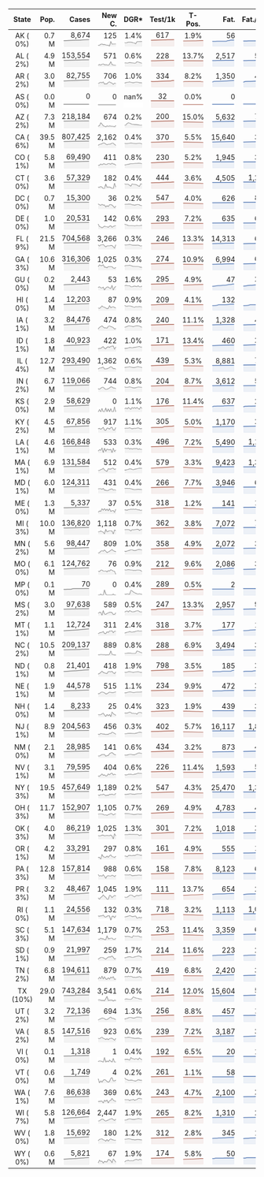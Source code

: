 
<!-- Building Table Time:  2020-09-30T03:05:35.832479 -->


| State | Pop. | Cases | New C. | DGR* | Test/1k | T-Pos. | Fat. | Fat./1M  | CFR* |  GF* | GF-14day | Dbl.Days | CDD |  
| :---: | ---: | ---: | ---: | :---: | :---: | :---: | ---: | ---:  | :---: |  :---: | :---: | :---: | ---: |  
| AK ( 0%)  | 0.7 M  | 8,674 <br><img src="/assets/images/covid/sparklines/AK_img_positive_20200930_1601449535.png"> | 125 <br><img src="/assets/images/covid/sparklines/AK_img_positiveIncrease_20200930_1601449535.png"> | 1.4% <br><img src="/assets/images/covid/sparklines/AK_img_dgr_7_20200930_1601449536.png"> | 617 <br><img src="/assets/images/covid/sparklines/AK_img_total_test_per_1k_20200930_1601449536.png"> | 1.9% <br><img src="/assets/images/covid/sparklines/AK_img_test_positivity_20200930_1601449536.png"> | 56 <br><img src="/assets/images/covid/sparklines/AK_img_death_20200930_1601449536.png"> | 77 <br><img src="/assets/images/covid/sparklines/AK_img_death_20200930_1601449536.png">  | 0.6% <br><img src="/assets/images/covid/sparklines/AK_img_cfr_7_20200930_1601449537.png"> |  0.9 <br><img src="/assets/images/covid/sparklines/AK_img_gfac_7_20200930_1601449536.png"> | 13.2 <br><img src="/assets/images/covid/sparklines/AK_img_gfac_14sum_20200930_1601449536.png"> | 50 <br><img src="/assets/images/covid/sparklines/AK_img_doubling_days_20200930_1601449536.png"> | 0   |  
| AL ( 2%)  | 4.9 M  | 153,554 <br><img src="/assets/images/covid/sparklines/AL_img_positive_20200930_1601449537.png"> | 571 <br><img src="/assets/images/covid/sparklines/AL_img_positiveIncrease_20200930_1601449537.png"> | 0.6% <br><img src="/assets/images/covid/sparklines/AL_img_dgr_7_20200930_1601449537.png"> | 228 <br><img src="/assets/images/covid/sparklines/AL_img_total_test_per_1k_20200930_1601449537.png"> | 13.7% <br><img src="/assets/images/covid/sparklines/AL_img_test_positivity_20200930_1601449537.png"> | 2,517 <br><img src="/assets/images/covid/sparklines/AL_img_death_20200930_1601449537.png"> | 513 <br><img src="/assets/images/covid/sparklines/AL_img_death_20200930_1601449537.png">  | 1.7% <br><img src="/assets/images/covid/sparklines/AL_img_cfr_7_20200930_1601449538.png"> |  1.0 <br><img src="/assets/images/covid/sparklines/AL_img_gfac_7_20200930_1601449538.png"> | 15.3 <br><img src="/assets/images/covid/sparklines/AL_img_gfac_14sum_20200930_1601449538.png"> | 119 <br><img src="/assets/images/covid/sparklines/AL_img_doubling_days_20200930_1601449538.png"> | 4   |  
| AR ( 2%)  | 3.0 M  | 82,755 <br><img src="/assets/images/covid/sparklines/AR_img_positive_20200930_1601449538.png"> | 706 <br><img src="/assets/images/covid/sparklines/AR_img_positiveIncrease_20200930_1601449538.png"> | 1.0% <br><img src="/assets/images/covid/sparklines/AR_img_dgr_7_20200930_1601449538.png"> | 334 <br><img src="/assets/images/covid/sparklines/AR_img_total_test_per_1k_20200930_1601449539.png"> | 8.2% <br><img src="/assets/images/covid/sparklines/AR_img_test_positivity_20200930_1601449539.png"> | 1,350 <br><img src="/assets/images/covid/sparklines/AR_img_death_20200930_1601449539.png"> | 447 <br><img src="/assets/images/covid/sparklines/AR_img_death_20200930_1601449539.png">  | 1.6% <br><img src="/assets/images/covid/sparklines/AR_img_cfr_7_20200930_1601449539.png"> |  1.0 <br><img src="/assets/images/covid/sparklines/AR_img_gfac_7_20200930_1601449539.png"> | 14.9 <br><img src="/assets/images/covid/sparklines/AR_img_gfac_14sum_20200930_1601449539.png"> | 73 <br><img src="/assets/images/covid/sparklines/AR_img_doubling_days_20200930_1601449539.png"> | 1   |  
| AS ( 0%)  | 0.0 M  | 0 <br><img src="/assets/images/covid/sparklines/AS_img_positive_20200930_1601449540.png"> | 0 <br><img src="/assets/images/covid/sparklines/AS_img_positiveIncrease_20200930_1601449540.png"> | nan% <br><img src="/assets/images/covid/sparklines/AS_img_dgr_7_20200930_1601449540.png"> | 32 <br><img src="/assets/images/covid/sparklines/AS_img_total_test_per_1k_20200930_1601449540.png"> | 0.0% <br><img src="/assets/images/covid/sparklines/AS_img_test_positivity_20200930_1601449540.png"> | 0 <br><img src="/assets/images/covid/sparklines/AS_img_death_20200930_1601449540.png"> | 0 <br><img src="/assets/images/covid/sparklines/AS_img_death_20200930_1601449540.png">  | 0.0% <br><img src="/assets/images/covid/sparklines/AS_img_cfr_7_20200930_1601449541.png"> |  nan <br><img src="/assets/images/covid/sparklines/AS_img_gfac_7_20200930_1601449540.png"> | nan <br><img src="/assets/images/covid/sparklines/AS_img_gfac_14sum_20200930_1601449540.png"> | nan <br><img src="/assets/images/covid/sparklines/AS_img_doubling_days_20200930_1601449541.png"> | 183   |  
| AZ ( 2%)  | 7.3 M  | 218,184 <br><img src="/assets/images/covid/sparklines/AZ_img_positive_20200930_1601449541.png"> | 674 <br><img src="/assets/images/covid/sparklines/AZ_img_positiveIncrease_20200930_1601449541.png"> | 0.2% <br><img src="/assets/images/covid/sparklines/AZ_img_dgr_7_20200930_1601449541.png"> | 200 <br><img src="/assets/images/covid/sparklines/AZ_img_total_test_per_1k_20200930_1601449541.png"> | 15.0% <br><img src="/assets/images/covid/sparklines/AZ_img_test_positivity_20200930_1601449541.png"> | 5,632 <br><img src="/assets/images/covid/sparklines/AZ_img_death_20200930_1601449542.png"> | 774 <br><img src="/assets/images/covid/sparklines/AZ_img_death_20200930_1601449542.png">  | 2.6% <br><img src="/assets/images/covid/sparklines/AZ_img_cfr_7_20200930_1601449542.png"> |  1.3 <br><img src="/assets/images/covid/sparklines/AZ_img_gfac_7_20200930_1601449542.png"> | 17.1 <br><img src="/assets/images/covid/sparklines/AZ_img_gfac_14sum_20200930_1601449542.png"> | 298 <br><img src="/assets/images/covid/sparklines/AZ_img_doubling_days_20200930_1601449542.png"> | 0   |  
| CA ( 6%)  | 39.5 M  | 807,425 <br><img src="/assets/images/covid/sparklines/CA_img_positive_20200930_1601449542.png"> | 2,162 <br><img src="/assets/images/covid/sparklines/CA_img_positiveIncrease_20200930_1601449542.png"> | 0.4% <br><img src="/assets/images/covid/sparklines/CA_img_dgr_7_20200930_1601449543.png"> | 370 <br><img src="/assets/images/covid/sparklines/CA_img_total_test_per_1k_20200930_1601449543.png"> | 5.5% <br><img src="/assets/images/covid/sparklines/CA_img_test_positivity_20200930_1601449543.png"> | 15,640 <br><img src="/assets/images/covid/sparklines/CA_img_death_20200930_1601449543.png"> | 396 <br><img src="/assets/images/covid/sparklines/CA_img_death_20200930_1601449543.png">  | 1.9% <br><img src="/assets/images/covid/sparklines/CA_img_cfr_7_20200930_1601449544.png"> |  0.9 <br><img src="/assets/images/covid/sparklines/CA_img_gfac_7_20200930_1601449543.png"> | 14.3 <br><img src="/assets/images/covid/sparklines/CA_img_gfac_14sum_20200930_1601449544.png"> | 174 <br><img src="/assets/images/covid/sparklines/CA_img_doubling_days_20200930_1601449544.png"> | 3   |  
| CO ( 1%)  | 5.8 M  | 69,490 <br><img src="/assets/images/covid/sparklines/CO_img_positive_20200930_1601449544.png"> | 411 <br><img src="/assets/images/covid/sparklines/CO_img_positiveIncrease_20200930_1601449544.png"> | 0.8% <br><img src="/assets/images/covid/sparklines/CO_img_dgr_7_20200930_1601449544.png"> | 230 <br><img src="/assets/images/covid/sparklines/CO_img_total_test_per_1k_20200930_1601449545.png"> | 5.2% <br><img src="/assets/images/covid/sparklines/CO_img_test_positivity_20200930_1601449545.png"> | 1,945 <br><img src="/assets/images/covid/sparklines/CO_img_death_20200930_1601449545.png"> | 338 <br><img src="/assets/images/covid/sparklines/CO_img_death_20200930_1601449545.png">  | 2.9% <br><img src="/assets/images/covid/sparklines/CO_img_cfr_7_20200930_1601449546.png"> |  0.9 <br><img src="/assets/images/covid/sparklines/CO_img_gfac_7_20200930_1601449545.png"> | 14.8 <br><img src="/assets/images/covid/sparklines/CO_img_gfac_14sum_20200930_1601449545.png"> | 86 <br><img src="/assets/images/covid/sparklines/CO_img_doubling_days_20200930_1601449545.png"> | 3   |  
| CT ( 0%)  | 3.6 M  | 57,329 <br><img src="/assets/images/covid/sparklines/CT_img_positive_20200930_1601449546.png"> | 182 <br><img src="/assets/images/covid/sparklines/CT_img_positiveIncrease_20200930_1601449546.png"> | 0.4% <br><img src="/assets/images/covid/sparklines/CT_img_dgr_7_20200930_1601449546.png"> | 444 <br><img src="/assets/images/covid/sparklines/CT_img_total_test_per_1k_20200930_1601449546.png"> | 3.6% <br><img src="/assets/images/covid/sparklines/CT_img_test_positivity_20200930_1601449546.png"> | 4,505 <br><img src="/assets/images/covid/sparklines/CT_img_death_20200930_1601449546.png"> | 1,264 <br><img src="/assets/images/covid/sparklines/CT_img_death_20200930_1601449546.png">  | 7.9% <br><img src="/assets/images/covid/sparklines/CT_img_cfr_7_20200930_1601449547.png"> |  0.5 <br><img src="/assets/images/covid/sparklines/CT_img_gfac_7_20200930_1601449546.png"> | 9.6 <br><img src="/assets/images/covid/sparklines/CT_img_gfac_14sum_20200930_1601449547.png"> | 196 <br><img src="/assets/images/covid/sparklines/CT_img_doubling_days_20200930_1601449547.png"> | 1   |  
| DC ( 0%)  | 0.7 M  | 15,300 <br><img src="/assets/images/covid/sparklines/DC_img_positive_20200930_1601449547.png"> | 36 <br><img src="/assets/images/covid/sparklines/DC_img_positiveIncrease_20200930_1601449547.png"> | 0.2% <br><img src="/assets/images/covid/sparklines/DC_img_dgr_7_20200930_1601449547.png"> | 547 <br><img src="/assets/images/covid/sparklines/DC_img_total_test_per_1k_20200930_1601449547.png"> | 4.0% <br><img src="/assets/images/covid/sparklines/DC_img_test_positivity_20200930_1601449548.png"> | 626 <br><img src="/assets/images/covid/sparklines/DC_img_death_20200930_1601449548.png"> | 887 <br><img src="/assets/images/covid/sparklines/DC_img_death_20200930_1601449548.png">  | 4.1% <br><img src="/assets/images/covid/sparklines/DC_img_cfr_7_20200930_1601449548.png"> |  1.3 <br><img src="/assets/images/covid/sparklines/DC_img_gfac_7_20200930_1601449548.png"> | 15.5 <br><img src="/assets/images/covid/sparklines/DC_img_gfac_14sum_20200930_1601449548.png"> | 283 <br><img src="/assets/images/covid/sparklines/DC_img_doubling_days_20200930_1601449548.png"> | 0   |  
| DE ( 0%)  | 1.0 M  | 20,531 <br><img src="/assets/images/covid/sparklines/DE_img_positive_20200930_1601449548.png"> | 142 <br><img src="/assets/images/covid/sparklines/DE_img_positiveIncrease_20200930_1601449549.png"> | 0.6% <br><img src="/assets/images/covid/sparklines/DE_img_dgr_7_20200930_1601449549.png"> | 293 <br><img src="/assets/images/covid/sparklines/DE_img_total_test_per_1k_20200930_1601449549.png"> | 7.2% <br><img src="/assets/images/covid/sparklines/DE_img_test_positivity_20200930_1601449549.png"> | 635 <br><img src="/assets/images/covid/sparklines/DE_img_death_20200930_1601449549.png"> | 652 <br><img src="/assets/images/covid/sparklines/DE_img_death_20200930_1601449549.png">  | 3.1% <br><img src="/assets/images/covid/sparklines/DE_img_cfr_7_20200930_1601449550.png"> |  1.1 <br><img src="/assets/images/covid/sparklines/DE_img_gfac_7_20200930_1601449549.png"> | 14.5 <br><img src="/assets/images/covid/sparklines/DE_img_gfac_14sum_20200930_1601449549.png"> | 120 <br><img src="/assets/images/covid/sparklines/DE_img_doubling_days_20200930_1601449549.png"> | 0   |  
| FL ( 9%)  | 21.5 M  | 704,568 <br><img src="/assets/images/covid/sparklines/FL_img_positive_20200930_1601449550.png"> | 3,266 <br><img src="/assets/images/covid/sparklines/FL_img_positiveIncrease_20200930_1601449550.png"> | 0.3% <br><img src="/assets/images/covid/sparklines/FL_img_dgr_7_20200930_1601449550.png"> | 246 <br><img src="/assets/images/covid/sparklines/FL_img_total_test_per_1k_20200930_1601449550.png"> | 13.3% <br><img src="/assets/images/covid/sparklines/FL_img_test_positivity_20200930_1601449550.png"> | 14,313 <br><img src="/assets/images/covid/sparklines/FL_img_death_20200930_1601449550.png"> | 666 <br><img src="/assets/images/covid/sparklines/FL_img_death_20200930_1601449550.png">  | 2.0% <br><img src="/assets/images/covid/sparklines/FL_img_cfr_7_20200930_1601449551.png"> |  1.7 <br><img src="/assets/images/covid/sparklines/FL_img_gfac_7_20200930_1601449550.png"> | 15.0 <br><img src="/assets/images/covid/sparklines/FL_img_gfac_14sum_20200930_1601449551.png"> | 205 <br><img src="/assets/images/covid/sparklines/FL_img_doubling_days_20200930_1601449551.png"> | 0   |  
| GA ( 3%)  | 10.6 M  | 316,306 <br><img src="/assets/images/covid/sparklines/GA_img_positive_20200930_1601449551.png"> | 1,025 <br><img src="/assets/images/covid/sparklines/GA_img_positiveIncrease_20200930_1601449551.png"> | 0.3% <br><img src="/assets/images/covid/sparklines/GA_img_dgr_7_20200930_1601449551.png"> | 274 <br><img src="/assets/images/covid/sparklines/GA_img_total_test_per_1k_20200930_1601449552.png"> | 10.9% <br><img src="/assets/images/covid/sparklines/GA_img_test_positivity_20200930_1601449552.png"> | 6,994 <br><img src="/assets/images/covid/sparklines/GA_img_death_20200930_1601449552.png"> | 659 <br><img src="/assets/images/covid/sparklines/GA_img_death_20200930_1601449552.png">  | 2.2% <br><img src="/assets/images/covid/sparklines/GA_img_cfr_7_20200930_1601449552.png"> |  1.1 <br><img src="/assets/images/covid/sparklines/GA_img_gfac_7_20200930_1601449552.png"> | 14.5 <br><img src="/assets/images/covid/sparklines/GA_img_gfac_14sum_20200930_1601449552.png"> | 201 <br><img src="/assets/images/covid/sparklines/GA_img_doubling_days_20200930_1601449552.png"> | 0   |  
| GU ( 0%)  | 0.2 M  | 2,443 <br><img src="/assets/images/covid/sparklines/GU_img_positive_20200930_1601449553.png"> | 53 <br><img src="/assets/images/covid/sparklines/GU_img_positiveIncrease_20200930_1601449553.png"> | 1.6% <br><img src="/assets/images/covid/sparklines/GU_img_dgr_7_20200930_1601449553.png"> | 295 <br><img src="/assets/images/covid/sparklines/GU_img_total_test_per_1k_20200930_1601449553.png"> | 4.9% <br><img src="/assets/images/covid/sparklines/GU_img_test_positivity_20200930_1601449553.png"> | 47 <br><img src="/assets/images/covid/sparklines/GU_img_death_20200930_1601449553.png"> | 279 <br><img src="/assets/images/covid/sparklines/GU_img_death_20200930_1601449553.png">  | 1.8% <br><img src="/assets/images/covid/sparklines/GU_img_cfr_7_20200930_1601449554.png"> |  1.2 <br><img src="/assets/images/covid/sparklines/GU_img_gfac_7_20200930_1601449553.png"> | 13.9 <br><img src="/assets/images/covid/sparklines/GU_img_gfac_14sum_20200930_1601449554.png"> | 43 <br><img src="/assets/images/covid/sparklines/GU_img_doubling_days_20200930_1601449554.png"> | 0   |  
| HI ( 0%)  | 1.4 M  | 12,203 <br><img src="/assets/images/covid/sparklines/HI_img_positive_20200930_1601449554.png"> | 87 <br><img src="/assets/images/covid/sparklines/HI_img_positiveIncrease_20200930_1601449554.png"> | 0.9% <br><img src="/assets/images/covid/sparklines/HI_img_dgr_7_20200930_1601449555.png"> | 209 <br><img src="/assets/images/covid/sparklines/HI_img_total_test_per_1k_20200930_1601449555.png"> | 4.1% <br><img src="/assets/images/covid/sparklines/HI_img_test_positivity_20200930_1601449555.png"> | 132 <br><img src="/assets/images/covid/sparklines/HI_img_death_20200930_1601449555.png"> | 93 <br><img src="/assets/images/covid/sparklines/HI_img_death_20200930_1601449555.png">  | 1.1% <br><img src="/assets/images/covid/sparklines/HI_img_cfr_7_20200930_1601449556.png"> |  1.0 <br><img src="/assets/images/covid/sparklines/HI_img_gfac_7_20200930_1601449555.png"> | 15.1 <br><img src="/assets/images/covid/sparklines/HI_img_gfac_14sum_20200930_1601449556.png"> | 80 <br><img src="/assets/images/covid/sparklines/HI_img_doubling_days_20200930_1601449556.png"> | 2   |  
| IA ( 1%)  | 3.2 M  | 84,476 <br><img src="/assets/images/covid/sparklines/IA_img_positive_20200930_1601449556.png"> | 474 <br><img src="/assets/images/covid/sparklines/IA_img_positiveIncrease_20200930_1601449556.png"> | 0.8% <br><img src="/assets/images/covid/sparklines/IA_img_dgr_7_20200930_1601449556.png"> | 240 <br><img src="/assets/images/covid/sparklines/IA_img_total_test_per_1k_20200930_1601449556.png"> | 11.1% <br><img src="/assets/images/covid/sparklines/IA_img_test_positivity_20200930_1601449557.png"> | 1,328 <br><img src="/assets/images/covid/sparklines/IA_img_death_20200930_1601449557.png"> | 421 <br><img src="/assets/images/covid/sparklines/IA_img_death_20200930_1601449557.png">  | 1.6% <br><img src="/assets/images/covid/sparklines/IA_img_cfr_7_20200930_1601449558.png"> |  1.0 <br><img src="/assets/images/covid/sparklines/IA_img_gfac_7_20200930_1601449557.png"> | 15.2 <br><img src="/assets/images/covid/sparklines/IA_img_gfac_14sum_20200930_1601449557.png"> | 85 <br><img src="/assets/images/covid/sparklines/IA_img_doubling_days_20200930_1601449557.png"> | 0   |  
| ID ( 1%)  | 1.8 M  | 40,923 <br><img src="/assets/images/covid/sparklines/ID_img_positive_20200930_1601449558.png"> | 422 <br><img src="/assets/images/covid/sparklines/ID_img_positiveIncrease_20200930_1601449558.png"> | 1.0% <br><img src="/assets/images/covid/sparklines/ID_img_dgr_7_20200930_1601449558.png"> | 171 <br><img src="/assets/images/covid/sparklines/ID_img_total_test_per_1k_20200930_1601449558.png"> | 13.4% <br><img src="/assets/images/covid/sparklines/ID_img_test_positivity_20200930_1601449558.png"> | 460 <br><img src="/assets/images/covid/sparklines/ID_img_death_20200930_1601449558.png"> | 257 <br><img src="/assets/images/covid/sparklines/ID_img_death_20200930_1601449558.png">  | 1.1% <br><img src="/assets/images/covid/sparklines/ID_img_cfr_7_20200930_1601449559.png"> |  1.2 <br><img src="/assets/images/covid/sparklines/ID_img_gfac_7_20200930_1601449559.png"> | 15.8 <br><img src="/assets/images/covid/sparklines/ID_img_gfac_14sum_20200930_1601449559.png"> | 68 <br><img src="/assets/images/covid/sparklines/ID_img_doubling_days_20200930_1601449559.png"> | 0   |  
| IL ( 4%)  | 12.7 M  | 293,490 <br><img src="/assets/images/covid/sparklines/IL_img_positive_20200930_1601449559.png"> | 1,362 <br><img src="/assets/images/covid/sparklines/IL_img_positiveIncrease_20200930_1601449559.png"> | 0.6% <br><img src="/assets/images/covid/sparklines/IL_img_dgr_7_20200930_1601449560.png"> | 439 <br><img src="/assets/images/covid/sparklines/IL_img_total_test_per_1k_20200930_1601449560.png"> | 5.3% <br><img src="/assets/images/covid/sparklines/IL_img_test_positivity_20200930_1601449560.png"> | 8,881 <br><img src="/assets/images/covid/sparklines/IL_img_death_20200930_1601449560.png"> | 701 <br><img src="/assets/images/covid/sparklines/IL_img_death_20200930_1601449560.png">  | 3.1% <br><img src="/assets/images/covid/sparklines/IL_img_cfr_7_20200930_1601449561.png"> |  0.9 <br><img src="/assets/images/covid/sparklines/IL_img_gfac_7_20200930_1601449560.png"> | 14.5 <br><img src="/assets/images/covid/sparklines/IL_img_gfac_14sum_20200930_1601449560.png"> | 109 <br><img src="/assets/images/covid/sparklines/IL_img_doubling_days_20200930_1601449560.png"> | 1   |  
| IN ( 2%)  | 6.7 M  | 119,066 <br><img src="/assets/images/covid/sparklines/IN_img_positive_20200930_1601449561.png"> | 744 <br><img src="/assets/images/covid/sparklines/IN_img_positiveIncrease_20200930_1601449561.png"> | 0.8% <br><img src="/assets/images/covid/sparklines/IN_img_dgr_7_20200930_1601449561.png"> | 204 <br><img src="/assets/images/covid/sparklines/IN_img_total_test_per_1k_20200930_1601449561.png"> | 8.7% <br><img src="/assets/images/covid/sparklines/IN_img_test_positivity_20200930_1601449561.png"> | 3,612 <br><img src="/assets/images/covid/sparklines/IN_img_death_20200930_1601449561.png"> | 537 <br><img src="/assets/images/covid/sparklines/IN_img_death_20200930_1601449561.png">  | 3.1% <br><img src="/assets/images/covid/sparklines/IN_img_cfr_7_20200930_1601449562.png"> |  1.0 <br><img src="/assets/images/covid/sparklines/IN_img_gfac_7_20200930_1601449561.png"> | 14.5 <br><img src="/assets/images/covid/sparklines/IN_img_gfac_14sum_20200930_1601449562.png"> | 92 <br><img src="/assets/images/covid/sparklines/IN_img_doubling_days_20200930_1601449562.png"> | 4   |  
| KS ( 0%)  | 2.9 M  | 58,629 <br><img src="/assets/images/covid/sparklines/KS_img_positive_20200930_1601449562.png"> | 0 <br><img src="/assets/images/covid/sparklines/KS_img_positiveIncrease_20200930_1601449562.png"> | 1.1% <br><img src="/assets/images/covid/sparklines/KS_img_dgr_7_20200930_1601449562.png"> | 176 <br><img src="/assets/images/covid/sparklines/KS_img_total_test_per_1k_20200930_1601449563.png"> | 11.4% <br><img src="/assets/images/covid/sparklines/KS_img_test_positivity_20200930_1601449563.png"> | 637 <br><img src="/assets/images/covid/sparklines/KS_img_death_20200930_1601449563.png"> | 219 <br><img src="/assets/images/covid/sparklines/KS_img_death_20200930_1601449563.png">  | 1.1% <br><img src="/assets/images/covid/sparklines/KS_img_cfr_7_20200930_1601449563.png"> |  0.0 <br><img src="/assets/images/covid/sparklines/KS_img_gfac_7_20200930_1601449563.png"> | -0.0 <br><img src="/assets/images/covid/sparklines/KS_img_gfac_14sum_20200930_1601449563.png"> | 62 <br><img src="/assets/images/covid/sparklines/KS_img_doubling_days_20200930_1601449563.png"> | 1   |  
| KY ( 2%)  | 4.5 M  | 67,856 <br><img src="/assets/images/covid/sparklines/KY_img_positive_20200930_1601449564.png"> | 917 <br><img src="/assets/images/covid/sparklines/KY_img_positiveIncrease_20200930_1601449564.png"> | 1.1% <br><img src="/assets/images/covid/sparklines/KY_img_dgr_7_20200930_1601449564.png"> | 305 <br><img src="/assets/images/covid/sparklines/KY_img_total_test_per_1k_20200930_1601449564.png"> | 5.0% <br><img src="/assets/images/covid/sparklines/KY_img_test_positivity_20200930_1601449564.png"> | 1,170 <br><img src="/assets/images/covid/sparklines/KY_img_death_20200930_1601449564.png"> | 262 <br><img src="/assets/images/covid/sparklines/KY_img_death_20200930_1601449564.png">  | 1.8% <br><img src="/assets/images/covid/sparklines/KY_img_cfr_7_20200930_1601449565.png"> |  1.2 <br><img src="/assets/images/covid/sparklines/KY_img_gfac_7_20200930_1601449564.png"> | 15.6 <br><img src="/assets/images/covid/sparklines/KY_img_gfac_14sum_20200930_1601449565.png"> | 63 <br><img src="/assets/images/covid/sparklines/KY_img_doubling_days_20200930_1601449565.png"> | 0   |  
| LA ( 1%)  | 4.6 M  | 166,848 <br><img src="/assets/images/covid/sparklines/LA_img_positive_20200930_1601449565.png"> | 533 <br><img src="/assets/images/covid/sparklines/LA_img_positiveIncrease_20200930_1601449565.png"> | 0.3% <br><img src="/assets/images/covid/sparklines/LA_img_dgr_7_20200930_1601449565.png"> | 496 <br><img src="/assets/images/covid/sparklines/LA_img_total_test_per_1k_20200930_1601449565.png"> | 7.2% <br><img src="/assets/images/covid/sparklines/LA_img_test_positivity_20200930_1601449566.png"> | 5,490 <br><img src="/assets/images/covid/sparklines/LA_img_death_20200930_1601449566.png"> | 1,181 <br><img src="/assets/images/covid/sparklines/LA_img_death_20200930_1601449566.png">  | 3.3% <br><img src="/assets/images/covid/sparklines/LA_img_cfr_7_20200930_1601449566.png"> |  1.1 <br><img src="/assets/images/covid/sparklines/LA_img_gfac_7_20200930_1601449566.png"> | 14.7 <br><img src="/assets/images/covid/sparklines/LA_img_gfac_14sum_20200930_1601449566.png"> | 227 <br><img src="/assets/images/covid/sparklines/LA_img_doubling_days_20200930_1601449566.png"> | 0   |  
| MA ( 1%)  | 6.9 M  | 131,584 <br><img src="/assets/images/covid/sparklines/MA_img_positive_20200930_1601449567.png"> | 512 <br><img src="/assets/images/covid/sparklines/MA_img_positiveIncrease_20200930_1601449567.png"> | 0.4% <br><img src="/assets/images/covid/sparklines/MA_img_dgr_7_20200930_1601449567.png"> | 579 <br><img src="/assets/images/covid/sparklines/MA_img_total_test_per_1k_20200930_1601449567.png"> | 3.3% <br><img src="/assets/images/covid/sparklines/MA_img_test_positivity_20200930_1601449567.png"> | 9,423 <br><img src="/assets/images/covid/sparklines/MA_img_death_20200930_1601449567.png"> | 1,367 <br><img src="/assets/images/covid/sparklines/MA_img_death_20200930_1601449567.png">  | 7.2% <br><img src="/assets/images/covid/sparklines/MA_img_cfr_7_20200930_1601449568.png"> |  1.1 <br><img src="/assets/images/covid/sparklines/MA_img_gfac_7_20200930_1601449567.png"> | 15.4 <br><img src="/assets/images/covid/sparklines/MA_img_gfac_14sum_20200930_1601449568.png"> | 185 <br><img src="/assets/images/covid/sparklines/MA_img_doubling_days_20200930_1601449568.png"> | 0   |  
| MD ( 1%)  | 6.0 M  | 124,311 <br><img src="/assets/images/covid/sparklines/MD_img_positive_20200930_1601449568.png"> | 431 <br><img src="/assets/images/covid/sparklines/MD_img_positiveIncrease_20200930_1601449568.png"> | 0.4% <br><img src="/assets/images/covid/sparklines/MD_img_dgr_7_20200930_1601449568.png"> | 266 <br><img src="/assets/images/covid/sparklines/MD_img_total_test_per_1k_20200930_1601449568.png"> | 7.7% <br><img src="/assets/images/covid/sparklines/MD_img_test_positivity_20200930_1601449568.png"> | 3,946 <br><img src="/assets/images/covid/sparklines/MD_img_death_20200930_1601449569.png"> | 653 <br><img src="/assets/images/covid/sparklines/MD_img_death_20200930_1601449569.png">  | 3.2% <br><img src="/assets/images/covid/sparklines/MD_img_cfr_7_20200930_1601449569.png"> |  1.0 <br><img src="/assets/images/covid/sparklines/MD_img_gfac_7_20200930_1601449569.png"> | 14.1 <br><img src="/assets/images/covid/sparklines/MD_img_gfac_14sum_20200930_1601449569.png"> | 177 <br><img src="/assets/images/covid/sparklines/MD_img_doubling_days_20200930_1601449569.png"> | 1   |  
| ME ( 0%)  | 1.3 M  | 5,337 <br><img src="/assets/images/covid/sparklines/ME_img_positive_20200930_1601449569.png"> | 37 <br><img src="/assets/images/covid/sparklines/ME_img_positiveIncrease_20200930_1601449570.png"> | 0.5% <br><img src="/assets/images/covid/sparklines/ME_img_dgr_7_20200930_1601449570.png"> | 318 <br><img src="/assets/images/covid/sparklines/ME_img_total_test_per_1k_20200930_1601449570.png"> | 1.2% <br><img src="/assets/images/covid/sparklines/ME_img_test_positivity_20200930_1601449570.png"> | 141 <br><img src="/assets/images/covid/sparklines/ME_img_death_20200930_1601449571.png"> | 105 <br><img src="/assets/images/covid/sparklines/ME_img_death_20200930_1601449571.png">  | 2.7% <br><img src="/assets/images/covid/sparklines/ME_img_cfr_7_20200930_1601449571.png"> |  1.5 <br><img src="/assets/images/covid/sparklines/ME_img_gfac_7_20200930_1601449571.png"> | 16.0 <br><img src="/assets/images/covid/sparklines/ME_img_gfac_14sum_20200930_1601449571.png"> | 130 <br><img src="/assets/images/covid/sparklines/ME_img_doubling_days_20200930_1601449571.png"> | 0   |  
| MI ( 3%)  | 10.0 M  | 136,820 <br><img src="/assets/images/covid/sparklines/MI_img_positive_20200930_1601449571.png"> | 1,118 <br><img src="/assets/images/covid/sparklines/MI_img_positiveIncrease_20200930_1601449571.png"> | 0.7% <br><img src="/assets/images/covid/sparklines/MI_img_dgr_7_20200930_1601449572.png"> | 362 <br><img src="/assets/images/covid/sparklines/MI_img_total_test_per_1k_20200930_1601449572.png"> | 3.8% <br><img src="/assets/images/covid/sparklines/MI_img_test_positivity_20200930_1601449572.png"> | 7,072 <br><img src="/assets/images/covid/sparklines/MI_img_death_20200930_1601449572.png"> | 708 <br><img src="/assets/images/covid/sparklines/MI_img_death_20200930_1601449572.png">  | 5.3% <br><img src="/assets/images/covid/sparklines/MI_img_cfr_7_20200930_1601449573.png"> |  0.7 <br><img src="/assets/images/covid/sparklines/MI_img_gfac_7_20200930_1601449572.png"> | 11.0 <br><img src="/assets/images/covid/sparklines/MI_img_gfac_14sum_20200930_1601449572.png"> | 100 <br><img src="/assets/images/covid/sparklines/MI_img_doubling_days_20200930_1601449572.png"> | 1   |  
| MN ( 2%)  | 5.6 M  | 98,447 <br><img src="/assets/images/covid/sparklines/MN_img_positive_20200930_1601449573.png"> | 809 <br><img src="/assets/images/covid/sparklines/MN_img_positiveIncrease_20200930_1601449573.png"> | 1.0% <br><img src="/assets/images/covid/sparklines/MN_img_dgr_7_20200930_1601449573.png"> | 358 <br><img src="/assets/images/covid/sparklines/MN_img_total_test_per_1k_20200930_1601449573.png"> | 4.9% <br><img src="/assets/images/covid/sparklines/MN_img_test_positivity_20200930_1601449573.png"> | 2,072 <br><img src="/assets/images/covid/sparklines/MN_img_death_20200930_1601449573.png"> | 367 <br><img src="/assets/images/covid/sparklines/MN_img_death_20200930_1601449573.png">  | 2.2% <br><img src="/assets/images/covid/sparklines/MN_img_cfr_7_20200930_1601449574.png"> |  1.0 <br><img src="/assets/images/covid/sparklines/MN_img_gfac_7_20200930_1601449574.png"> | 15.5 <br><img src="/assets/images/covid/sparklines/MN_img_gfac_14sum_20200930_1601449574.png"> | 68 <br><img src="/assets/images/covid/sparklines/MN_img_doubling_days_20200930_1601449574.png"> | 3   |  
| MO ( 0%)  | 6.1 M  | 124,762 <br><img src="/assets/images/covid/sparklines/MO_img_positive_20200930_1601449574.png"> | 76 <br><img src="/assets/images/covid/sparklines/MO_img_positiveIncrease_20200930_1601449574.png"> | 0.9% <br><img src="/assets/images/covid/sparklines/MO_img_dgr_7_20200930_1601449575.png"> | 212 <br><img src="/assets/images/covid/sparklines/MO_img_total_test_per_1k_20200930_1601449575.png"> | 9.6% <br><img src="/assets/images/covid/sparklines/MO_img_test_positivity_20200930_1601449575.png"> | 2,086 <br><img src="/assets/images/covid/sparklines/MO_img_death_20200930_1601449575.png"> | 340 <br><img src="/assets/images/covid/sparklines/MO_img_death_20200930_1601449575.png">  | 1.7% <br><img src="/assets/images/covid/sparklines/MO_img_cfr_7_20200930_1601449576.png"> |  0.8 <br><img src="/assets/images/covid/sparklines/MO_img_gfac_7_20200930_1601449575.png"> | 14.2 <br><img src="/assets/images/covid/sparklines/MO_img_gfac_14sum_20200930_1601449575.png"> | 73 <br><img src="/assets/images/covid/sparklines/MO_img_doubling_days_20200930_1601449575.png"> | 4   |  
| MP ( 0%)  | 0.1 M  | 70 <br><img src="/assets/images/covid/sparklines/MP_img_positive_20200930_1601449576.png"> | 0 <br><img src="/assets/images/covid/sparklines/MP_img_positiveIncrease_20200930_1601449576.png"> | 0.4% <br><img src="/assets/images/covid/sparklines/MP_img_dgr_7_20200930_1601449576.png"> | 289 <br><img src="/assets/images/covid/sparklines/MP_img_total_test_per_1k_20200930_1601449576.png"> | 0.5% <br><img src="/assets/images/covid/sparklines/MP_img_test_positivity_20200930_1601449576.png"> | 2 <br><img src="/assets/images/covid/sparklines/MP_img_death_20200930_1601449576.png"> | 39 <br><img src="/assets/images/covid/sparklines/MP_img_death_20200930_1601449576.png">  | 2.9% <br><img src="/assets/images/covid/sparklines/MP_img_cfr_7_20200930_1601449577.png"> |  0.0 <br><img src="/assets/images/covid/sparklines/MP_img_gfac_7_20200930_1601449576.png"> | 0.5 <br><img src="/assets/images/covid/sparklines/MP_img_gfac_14sum_20200930_1601449577.png"> | 156 <br><img src="/assets/images/covid/sparklines/MP_img_doubling_days_20200930_1601449577.png"> | 9   |  
| MS ( 2%)  | 3.0 M  | 97,638 <br><img src="/assets/images/covid/sparklines/MS_img_positive_20200930_1601449577.png"> | 589 <br><img src="/assets/images/covid/sparklines/MS_img_positiveIncrease_20200930_1601449577.png"> | 0.5% <br><img src="/assets/images/covid/sparklines/MS_img_dgr_7_20200930_1601449577.png"> | 247 <br><img src="/assets/images/covid/sparklines/MS_img_total_test_per_1k_20200930_1601449578.png"> | 13.3% <br><img src="/assets/images/covid/sparklines/MS_img_test_positivity_20200930_1601449578.png"> | 2,957 <br><img src="/assets/images/covid/sparklines/MS_img_death_20200930_1601449578.png"> | 994 <br><img src="/assets/images/covid/sparklines/MS_img_death_20200930_1601449578.png">  | 3.0% <br><img src="/assets/images/covid/sparklines/MS_img_cfr_7_20200930_1601449578.png"> |  1.5 <br><img src="/assets/images/covid/sparklines/MS_img_gfac_7_20200930_1601449578.png"> | 15.7 <br><img src="/assets/images/covid/sparklines/MS_img_gfac_14sum_20200930_1601449578.png"> | 144 <br><img src="/assets/images/covid/sparklines/MS_img_doubling_days_20200930_1601449578.png"> | 0   |  
| MT ( 1%)  | 1.1 M  | 12,724 <br><img src="/assets/images/covid/sparklines/MT_img_positive_20200930_1601449579.png"> | 311 <br><img src="/assets/images/covid/sparklines/MT_img_positiveIncrease_20200930_1601449579.png"> | 2.4% <br><img src="/assets/images/covid/sparklines/MT_img_dgr_7_20200930_1601449579.png"> | 318 <br><img src="/assets/images/covid/sparklines/MT_img_total_test_per_1k_20200930_1601449579.png"> | 3.7% <br><img src="/assets/images/covid/sparklines/MT_img_test_positivity_20200930_1601449579.png"> | 177 <br><img src="/assets/images/covid/sparklines/MT_img_death_20200930_1601449579.png"> | 166 <br><img src="/assets/images/covid/sparklines/MT_img_death_20200930_1601449579.png">  | 1.4% <br><img src="/assets/images/covid/sparklines/MT_img_cfr_7_20200930_1601449580.png"> |  1.1 <br><img src="/assets/images/covid/sparklines/MT_img_gfac_7_20200930_1601449579.png"> | 16.0 <br><img src="/assets/images/covid/sparklines/MT_img_gfac_14sum_20200930_1601449580.png"> | 29 <br><img src="/assets/images/covid/sparklines/MT_img_doubling_days_20200930_1601449580.png"> | 0   |  
| NC ( 2%)  | 10.5 M  | 209,137 <br><img src="/assets/images/covid/sparklines/NC_img_positive_20200930_1601449580.png"> | 889 <br><img src="/assets/images/covid/sparklines/NC_img_positiveIncrease_20200930_1601449580.png"> | 0.8% <br><img src="/assets/images/covid/sparklines/NC_img_dgr_7_20200930_1601449580.png"> | 288 <br><img src="/assets/images/covid/sparklines/NC_img_total_test_per_1k_20200930_1601449580.png"> | 6.9% <br><img src="/assets/images/covid/sparklines/NC_img_test_positivity_20200930_1601449581.png"> | 3,494 <br><img src="/assets/images/covid/sparklines/NC_img_death_20200930_1601449581.png"> | 333 <br><img src="/assets/images/covid/sparklines/NC_img_death_20200930_1601449581.png">  | 1.7% <br><img src="/assets/images/covid/sparklines/NC_img_cfr_7_20200930_1601449581.png"> |  1.1 <br><img src="/assets/images/covid/sparklines/NC_img_gfac_7_20200930_1601449581.png"> | 16.1 <br><img src="/assets/images/covid/sparklines/NC_img_gfac_14sum_20200930_1601449581.png"> | 91 <br><img src="/assets/images/covid/sparklines/NC_img_doubling_days_20200930_1601449581.png"> | 0   |  
| ND ( 1%)  | 0.8 M  | 21,401 <br><img src="/assets/images/covid/sparklines/ND_img_positive_20200930_1601449582.png"> | 418 <br><img src="/assets/images/covid/sparklines/ND_img_positiveIncrease_20200930_1601449582.png"> | 1.9% <br><img src="/assets/images/covid/sparklines/ND_img_dgr_7_20200930_1601449582.png"> | 798 <br><img src="/assets/images/covid/sparklines/ND_img_total_test_per_1k_20200930_1601449582.png"> | 3.5% <br><img src="/assets/images/covid/sparklines/ND_img_test_positivity_20200930_1601449582.png"> | 185 <br><img src="/assets/images/covid/sparklines/ND_img_death_20200930_1601449582.png"> | 243 <br><img src="/assets/images/covid/sparklines/ND_img_death_20200930_1601449582.png">  | 0.8% <br><img src="/assets/images/covid/sparklines/ND_img_cfr_7_20200930_1601449583.png"> |  1.1 <br><img src="/assets/images/covid/sparklines/ND_img_gfac_7_20200930_1601449582.png"> | 15.1 <br><img src="/assets/images/covid/sparklines/ND_img_gfac_14sum_20200930_1601449583.png"> | 36 <br><img src="/assets/images/covid/sparklines/ND_img_doubling_days_20200930_1601449583.png"> | 0   |  
| NE ( 1%)  | 1.9 M  | 44,578 <br><img src="/assets/images/covid/sparklines/NE_img_positive_20200930_1601449583.png"> | 515 <br><img src="/assets/images/covid/sparklines/NE_img_positiveIncrease_20200930_1601449583.png"> | 1.1% <br><img src="/assets/images/covid/sparklines/NE_img_dgr_7_20200930_1601449583.png"> | 234 <br><img src="/assets/images/covid/sparklines/NE_img_total_test_per_1k_20200930_1601449583.png"> | 9.9% <br><img src="/assets/images/covid/sparklines/NE_img_test_positivity_20200930_1601449583.png"> | 472 <br><img src="/assets/images/covid/sparklines/NE_img_death_20200930_1601449584.png"> | 244 <br><img src="/assets/images/covid/sparklines/NE_img_death_20200930_1601449584.png">  | 1.1% <br><img src="/assets/images/covid/sparklines/NE_img_cfr_7_20200930_1601449584.png"> |  1.1 <br><img src="/assets/images/covid/sparklines/NE_img_gfac_7_20200930_1601449584.png"> | 15.1 <br><img src="/assets/images/covid/sparklines/NE_img_gfac_14sum_20200930_1601449584.png"> | 65 <br><img src="/assets/images/covid/sparklines/NE_img_doubling_days_20200930_1601449584.png"> | 0   |  
| NH ( 0%)  | 1.4 M  | 8,233 <br><img src="/assets/images/covid/sparklines/NH_img_positive_20200930_1601449584.png"> | 25 <br><img src="/assets/images/covid/sparklines/NH_img_positiveIncrease_20200930_1601449585.png"> | 0.4% <br><img src="/assets/images/covid/sparklines/NH_img_dgr_7_20200930_1601449585.png"> | 323 <br><img src="/assets/images/covid/sparklines/NH_img_total_test_per_1k_20200930_1601449585.png"> | 1.9% <br><img src="/assets/images/covid/sparklines/NH_img_test_positivity_20200930_1601449585.png"> | 439 <br><img src="/assets/images/covid/sparklines/NH_img_death_20200930_1601449585.png"> | 323 <br><img src="/assets/images/covid/sparklines/NH_img_death_20200930_1601449585.png">  | 5.4% <br><img src="/assets/images/covid/sparklines/NH_img_cfr_7_20200930_1601449586.png"> |  1.0 <br><img src="/assets/images/covid/sparklines/NH_img_gfac_7_20200930_1601449585.png"> | 19.0 <br><img src="/assets/images/covid/sparklines/NH_img_gfac_14sum_20200930_1601449585.png"> | 158 <br><img src="/assets/images/covid/sparklines/NH_img_doubling_days_20200930_1601449585.png"> | 3   |  
| NJ ( 1%)  | 8.9 M  | 204,563 <br><img src="/assets/images/covid/sparklines/NJ_img_positive_20200930_1601449586.png"> | 456 <br><img src="/assets/images/covid/sparklines/NJ_img_positiveIncrease_20200930_1601449586.png"> | 0.3% <br><img src="/assets/images/covid/sparklines/NJ_img_dgr_7_20200930_1601449586.png"> | 402 <br><img src="/assets/images/covid/sparklines/NJ_img_total_test_per_1k_20200930_1601449586.png"> | 5.7% <br><img src="/assets/images/covid/sparklines/NJ_img_test_positivity_20200930_1601449586.png"> | 16,117 <br><img src="/assets/images/covid/sparklines/NJ_img_death_20200930_1601449586.png"> | 1,815 <br><img src="/assets/images/covid/sparklines/NJ_img_death_20200930_1601449586.png">  | 7.9% <br><img src="/assets/images/covid/sparklines/NJ_img_cfr_7_20200930_1601449587.png"> |  1.0 <br><img src="/assets/images/covid/sparklines/NJ_img_gfac_7_20200930_1601449587.png"> | 14.7 <br><img src="/assets/images/covid/sparklines/NJ_img_gfac_14sum_20200930_1601449587.png"> | 256 <br><img src="/assets/images/covid/sparklines/NJ_img_doubling_days_20200930_1601449587.png"> | 3   |  
| NM ( 0%)  | 2.1 M  | 28,985 <br><img src="/assets/images/covid/sparklines/NM_img_positive_20200930_1601449587.png"> | 141 <br><img src="/assets/images/covid/sparklines/NM_img_positiveIncrease_20200930_1601449587.png"> | 0.6% <br><img src="/assets/images/covid/sparklines/NM_img_dgr_7_20200930_1601449587.png"> | 434 <br><img src="/assets/images/covid/sparklines/NM_img_total_test_per_1k_20200930_1601449588.png"> | 3.2% <br><img src="/assets/images/covid/sparklines/NM_img_test_positivity_20200930_1601449588.png"> | 873 <br><img src="/assets/images/covid/sparklines/NM_img_death_20200930_1601449588.png"> | 416 <br><img src="/assets/images/covid/sparklines/NM_img_death_20200930_1601449588.png">  | 3.0% <br><img src="/assets/images/covid/sparklines/NM_img_cfr_7_20200930_1601449589.png"> |  1.0 <br><img src="/assets/images/covid/sparklines/NM_img_gfac_7_20200930_1601449589.png"> | 15.5 <br><img src="/assets/images/covid/sparklines/NM_img_gfac_14sum_20200930_1601449589.png"> | 115 <br><img src="/assets/images/covid/sparklines/NM_img_doubling_days_20200930_1601449589.png"> | 3   |  
| NV ( 1%)  | 3.1 M  | 79,595 <br><img src="/assets/images/covid/sparklines/NV_img_positive_20200930_1601449589.png"> | 404 <br><img src="/assets/images/covid/sparklines/NV_img_positiveIncrease_20200930_1601449589.png"> | 0.6% <br><img src="/assets/images/covid/sparklines/NV_img_dgr_7_20200930_1601449590.png"> | 226 <br><img src="/assets/images/covid/sparklines/NV_img_total_test_per_1k_20200930_1601449590.png"> | 11.4% <br><img src="/assets/images/covid/sparklines/NV_img_test_positivity_20200930_1601449590.png"> | 1,593 <br><img src="/assets/images/covid/sparklines/NV_img_death_20200930_1601449590.png"> | 517 <br><img src="/assets/images/covid/sparklines/NV_img_death_20200930_1601449590.png">  | 2.0% <br><img src="/assets/images/covid/sparklines/NV_img_cfr_7_20200930_1601449591.png"> |  1.0 <br><img src="/assets/images/covid/sparklines/NV_img_gfac_7_20200930_1601449590.png"> | 15.4 <br><img src="/assets/images/covid/sparklines/NV_img_gfac_14sum_20200930_1601449590.png"> | 124 <br><img src="/assets/images/covid/sparklines/NV_img_doubling_days_20200930_1601449590.png"> | 1   |  
| NY ( 3%)  | 19.5 M  | 457,649 <br><img src="/assets/images/covid/sparklines/NY_img_positive_20200930_1601449591.png"> | 1,189 <br><img src="/assets/images/covid/sparklines/NY_img_positiveIncrease_20200930_1601449591.png"> | 0.2% <br><img src="/assets/images/covid/sparklines/NY_img_dgr_7_20200930_1601449591.png"> | 547 <br><img src="/assets/images/covid/sparklines/NY_img_total_test_per_1k_20200930_1601449591.png"> | 4.3% <br><img src="/assets/images/covid/sparklines/NY_img_test_positivity_20200930_1601449591.png"> | 25,470 <br><img src="/assets/images/covid/sparklines/NY_img_death_20200930_1601449591.png"> | 1,309 <br><img src="/assets/images/covid/sparklines/NY_img_death_20200930_1601449591.png">  | 5.6% <br><img src="/assets/images/covid/sparklines/NY_img_cfr_7_20200930_1601449592.png"> |  1.1 <br><img src="/assets/images/covid/sparklines/NY_img_gfac_7_20200930_1601449591.png"> | 14.6 <br><img src="/assets/images/covid/sparklines/NY_img_gfac_14sum_20200930_1601449592.png"> | 334 <br><img src="/assets/images/covid/sparklines/NY_img_doubling_days_20200930_1601449592.png"> | 0   |  
| OH ( 3%)  | 11.7 M  | 152,907 <br><img src="/assets/images/covid/sparklines/OH_img_positive_20200930_1601449592.png"> | 1,105 <br><img src="/assets/images/covid/sparklines/OH_img_positiveIncrease_20200930_1601449592.png"> | 0.7% <br><img src="/assets/images/covid/sparklines/OH_img_dgr_7_20200930_1601449592.png"> | 269 <br><img src="/assets/images/covid/sparklines/OH_img_total_test_per_1k_20200930_1601449593.png"> | 4.9% <br><img src="/assets/images/covid/sparklines/OH_img_test_positivity_20200930_1601449593.png"> | 4,783 <br><img src="/assets/images/covid/sparklines/OH_img_death_20200930_1601449593.png"> | 409 <br><img src="/assets/images/covid/sparklines/OH_img_death_20200930_1601449593.png">  | 3.2% <br><img src="/assets/images/covid/sparklines/OH_img_cfr_7_20200930_1601449593.png"> |  1.1 <br><img src="/assets/images/covid/sparklines/OH_img_gfac_7_20200930_1601449593.png"> | 14.2 <br><img src="/assets/images/covid/sparklines/OH_img_gfac_14sum_20200930_1601449593.png"> | 103 <br><img src="/assets/images/covid/sparklines/OH_img_doubling_days_20200930_1601449593.png"> | 0   |  
| OK ( 3%)  | 4.0 M  | 86,219 <br><img src="/assets/images/covid/sparklines/OK_img_positive_20200930_1601449594.png"> | 1,025 <br><img src="/assets/images/covid/sparklines/OK_img_positiveIncrease_20200930_1601449594.png"> | 1.3% <br><img src="/assets/images/covid/sparklines/OK_img_dgr_7_20200930_1601449594.png"> | 301 <br><img src="/assets/images/covid/sparklines/OK_img_total_test_per_1k_20200930_1601449594.png"> | 7.2% <br><img src="/assets/images/covid/sparklines/OK_img_test_positivity_20200930_1601449594.png"> | 1,018 <br><img src="/assets/images/covid/sparklines/OK_img_death_20200930_1601449594.png"> | 257 <br><img src="/assets/images/covid/sparklines/OK_img_death_20200930_1601449594.png">  | 1.2% <br><img src="/assets/images/covid/sparklines/OK_img_cfr_7_20200930_1601449595.png"> |  0.7 <br><img src="/assets/images/covid/sparklines/OK_img_gfac_7_20200930_1601449594.png"> | 13.5 <br><img src="/assets/images/covid/sparklines/OK_img_gfac_14sum_20200930_1601449595.png"> | 55 <br><img src="/assets/images/covid/sparklines/OK_img_doubling_days_20200930_1601449595.png"> | 1   |  
| OR ( 1%)  | 4.2 M  | 33,291 <br><img src="/assets/images/covid/sparklines/OR_img_positive_20200930_1601449595.png"> | 297 <br><img src="/assets/images/covid/sparklines/OR_img_positiveIncrease_20200930_1601449595.png"> | 0.8% <br><img src="/assets/images/covid/sparklines/OR_img_dgr_7_20200930_1601449595.png"> | 161 <br><img src="/assets/images/covid/sparklines/OR_img_total_test_per_1k_20200930_1601449595.png"> | 4.9% <br><img src="/assets/images/covid/sparklines/OR_img_test_positivity_20200930_1601449595.png"> | 555 <br><img src="/assets/images/covid/sparklines/OR_img_death_20200930_1601449596.png"> | 132 <br><img src="/assets/images/covid/sparklines/OR_img_death_20200930_1601449596.png">  | 1.7% <br><img src="/assets/images/covid/sparklines/OR_img_cfr_7_20200930_1601449596.png"> |  1.1 <br><img src="/assets/images/covid/sparklines/OR_img_gfac_7_20200930_1601449596.png"> | 13.2 <br><img src="/assets/images/covid/sparklines/OR_img_gfac_14sum_20200930_1601449596.png"> | 84 <br><img src="/assets/images/covid/sparklines/OR_img_doubling_days_20200930_1601449596.png"> | 0   |  
| PA ( 3%)  | 12.8 M  | 157,814 <br><img src="/assets/images/covid/sparklines/PA_img_positive_20200930_1601449596.png"> | 988 <br><img src="/assets/images/covid/sparklines/PA_img_positiveIncrease_20200930_1601449597.png"> | 0.6% <br><img src="/assets/images/covid/sparklines/PA_img_dgr_7_20200930_1601449597.png"> | 158 <br><img src="/assets/images/covid/sparklines/PA_img_total_test_per_1k_20200930_1601449597.png"> | 7.8% <br><img src="/assets/images/covid/sparklines/PA_img_test_positivity_20200930_1601449597.png"> | 8,123 <br><img src="/assets/images/covid/sparklines/PA_img_death_20200930_1601449597.png"> | 635 <br><img src="/assets/images/covid/sparklines/PA_img_death_20200930_1601449597.png">  | 5.2% <br><img src="/assets/images/covid/sparklines/PA_img_cfr_7_20200930_1601449598.png"> |  1.2 <br><img src="/assets/images/covid/sparklines/PA_img_gfac_7_20200930_1601449597.png"> | 23.4 <br><img src="/assets/images/covid/sparklines/PA_img_gfac_14sum_20200930_1601449598.png"> | 124 <br><img src="/assets/images/covid/sparklines/PA_img_doubling_days_20200930_1601449598.png"> | 0   |  
| PR ( 3%)  | 3.2 M  | 48,467 <br><img src="/assets/images/covid/sparklines/PR_img_positive_20200930_1601449598.png"> | 1,045 <br><img src="/assets/images/covid/sparklines/PR_img_positiveIncrease_20200930_1601449598.png"> | 1.9% <br><img src="/assets/images/covid/sparklines/PR_img_dgr_7_20200930_1601449598.png"> | 111 <br><img src="/assets/images/covid/sparklines/PR_img_total_test_per_1k_20200930_1601449598.png"> | 13.7% <br><img src="/assets/images/covid/sparklines/PR_img_test_positivity_20200930_1601449599.png"> | 654 <br><img src="/assets/images/covid/sparklines/PR_img_death_20200930_1601449599.png"> | 205 <br><img src="/assets/images/covid/sparklines/PR_img_death_20200930_1601449599.png">  | 1.4% <br><img src="/assets/images/covid/sparklines/PR_img_cfr_7_20200930_1601449600.png"> |  2.4 <br><img src="/assets/images/covid/sparklines/PR_img_gfac_7_20200930_1601449599.png"> | 77.5 <br><img src="/assets/images/covid/sparklines/PR_img_gfac_14sum_20200930_1601449599.png"> | 36 <br><img src="/assets/images/covid/sparklines/PR_img_doubling_days_20200930_1601449599.png"> | 1   |  
| RI ( 0%)  | 1.1 M  | 24,556 <br><img src="/assets/images/covid/sparklines/RI_img_positive_20200930_1601449600.png"> | 132 <br><img src="/assets/images/covid/sparklines/RI_img_positiveIncrease_20200930_1601449600.png"> | 0.3% <br><img src="/assets/images/covid/sparklines/RI_img_dgr_7_20200930_1601449600.png"> | 718 <br><img src="/assets/images/covid/sparklines/RI_img_total_test_per_1k_20200930_1601449600.png"> | 3.2% <br><img src="/assets/images/covid/sparklines/RI_img_test_positivity_20200930_1601449600.png"> | 1,113 <br><img src="/assets/images/covid/sparklines/RI_img_death_20200930_1601449600.png"> | 1,051 <br><img src="/assets/images/covid/sparklines/RI_img_death_20200930_1601449600.png">  | 4.6% <br><img src="/assets/images/covid/sparklines/RI_img_cfr_7_20200930_1601449601.png"> |  1.6 <br><img src="/assets/images/covid/sparklines/RI_img_gfac_7_20200930_1601449600.png"> | 14.9 <br><img src="/assets/images/covid/sparklines/RI_img_gfac_14sum_20200930_1601449601.png"> | 204 <br><img src="/assets/images/covid/sparklines/RI_img_doubling_days_20200930_1601449601.png"> | 0   |  
| SC ( 3%)  | 5.1 M  | 147,634 <br><img src="/assets/images/covid/sparklines/SC_img_positive_20200930_1601449601.png"> | 1,179 <br><img src="/assets/images/covid/sparklines/SC_img_positiveIncrease_20200930_1601449601.png"> | 0.7% <br><img src="/assets/images/covid/sparklines/SC_img_dgr_7_20200930_1601449601.png"> | 253 <br><img src="/assets/images/covid/sparklines/SC_img_total_test_per_1k_20200930_1601449602.png"> | 11.4% <br><img src="/assets/images/covid/sparklines/SC_img_test_positivity_20200930_1601449602.png"> | 3,359 <br><img src="/assets/images/covid/sparklines/SC_img_death_20200930_1601449602.png"> | 652 <br><img src="/assets/images/covid/sparklines/SC_img_death_20200930_1601449602.png">  | 2.3% <br><img src="/assets/images/covid/sparklines/SC_img_cfr_7_20200930_1601449603.png"> |  1.4 <br><img src="/assets/images/covid/sparklines/SC_img_gfac_7_20200930_1601449602.png"> | 19.7 <br><img src="/assets/images/covid/sparklines/SC_img_gfac_14sum_20200930_1601449602.png"> | 100 <br><img src="/assets/images/covid/sparklines/SC_img_doubling_days_20200930_1601449602.png"> | 0   |  
| SD ( 1%)  | 0.9 M  | 21,997 <br><img src="/assets/images/covid/sparklines/SD_img_positive_20200930_1601449603.png"> | 259 <br><img src="/assets/images/covid/sparklines/SD_img_positiveIncrease_20200930_1601449603.png"> | 1.7% <br><img src="/assets/images/covid/sparklines/SD_img_dgr_7_20200930_1601449603.png"> | 214 <br><img src="/assets/images/covid/sparklines/SD_img_total_test_per_1k_20200930_1601449603.png"> | 11.6% <br><img src="/assets/images/covid/sparklines/SD_img_test_positivity_20200930_1601449603.png"> | 223 <br><img src="/assets/images/covid/sparklines/SD_img_death_20200930_1601449603.png"> | 252 <br><img src="/assets/images/covid/sparklines/SD_img_death_20200930_1601449603.png">  | 1.0% <br><img src="/assets/images/covid/sparklines/SD_img_cfr_7_20200930_1601449604.png"> |  1.0 <br><img src="/assets/images/covid/sparklines/SD_img_gfac_7_20200930_1601449603.png"> | 15.2 <br><img src="/assets/images/covid/sparklines/SD_img_gfac_14sum_20200930_1601449604.png"> | 41 <br><img src="/assets/images/covid/sparklines/SD_img_doubling_days_20200930_1601449604.png"> | 0   |  
| TN ( 2%)  | 6.8 M  | 194,611 <br><img src="/assets/images/covid/sparklines/TN_img_positive_20200930_1601449604.png"> | 879 <br><img src="/assets/images/covid/sparklines/TN_img_positiveIncrease_20200930_1601449604.png"> | 0.7% <br><img src="/assets/images/covid/sparklines/TN_img_dgr_7_20200930_1601449604.png"> | 419 <br><img src="/assets/images/covid/sparklines/TN_img_total_test_per_1k_20200930_1601449605.png"> | 6.8% <br><img src="/assets/images/covid/sparklines/TN_img_test_positivity_20200930_1601449605.png"> | 2,420 <br><img src="/assets/images/covid/sparklines/TN_img_death_20200930_1601449605.png"> | 354 <br><img src="/assets/images/covid/sparklines/TN_img_death_20200930_1601449605.png">  | 1.2% <br><img src="/assets/images/covid/sparklines/TN_img_cfr_7_20200930_1601449606.png"> |  1.1 <br><img src="/assets/images/covid/sparklines/TN_img_gfac_7_20200930_1601449605.png"> | 17.5 <br><img src="/assets/images/covid/sparklines/TN_img_gfac_14sum_20200930_1601449605.png"> | 105 <br><img src="/assets/images/covid/sparklines/TN_img_doubling_days_20200930_1601449605.png"> | 0   |  
| TX (10%)  | 29.0 M  | 743,284 <br><img src="/assets/images/covid/sparklines/TX_img_positive_20200930_1601449606.png"> | 3,541 <br><img src="/assets/images/covid/sparklines/TX_img_positiveIncrease_20200930_1601449606.png"> | 0.6% <br><img src="/assets/images/covid/sparklines/TX_img_dgr_7_20200930_1601449606.png"> | 214 <br><img src="/assets/images/covid/sparklines/TX_img_total_test_per_1k_20200930_1601449606.png"> | 12.0% <br><img src="/assets/images/covid/sparklines/TX_img_test_positivity_20200930_1601449606.png"> | 15,604 <br><img src="/assets/images/covid/sparklines/TX_img_death_20200930_1601449606.png"> | 538 <br><img src="/assets/images/covid/sparklines/TX_img_death_20200930_1601449606.png">  | 2.1% <br><img src="/assets/images/covid/sparklines/TX_img_cfr_7_20200930_1601449607.png"> |  1.3 <br><img src="/assets/images/covid/sparklines/TX_img_gfac_7_20200930_1601449606.png"> | 17.7 <br><img src="/assets/images/covid/sparklines/TX_img_gfac_14sum_20200930_1601449607.png"> | 114 <br><img src="/assets/images/covid/sparklines/TX_img_doubling_days_20200930_1601449607.png"> | 1   |  
| UT ( 2%)  | 3.2 M  | 72,136 <br><img src="/assets/images/covid/sparklines/UT_img_positive_20200930_1601449607.png"> | 694 <br><img src="/assets/images/covid/sparklines/UT_img_positiveIncrease_20200930_1601449607.png"> | 1.3% <br><img src="/assets/images/covid/sparklines/UT_img_dgr_7_20200930_1601449607.png"> | 256 <br><img src="/assets/images/covid/sparklines/UT_img_total_test_per_1k_20200930_1601449607.png"> | 8.8% <br><img src="/assets/images/covid/sparklines/UT_img_test_positivity_20200930_1601449608.png"> | 457 <br><img src="/assets/images/covid/sparklines/UT_img_death_20200930_1601449608.png"> | 143 <br><img src="/assets/images/covid/sparklines/UT_img_death_20200930_1601449608.png">  | 0.6% <br><img src="/assets/images/covid/sparklines/UT_img_cfr_7_20200930_1601449608.png"> |  0.9 <br><img src="/assets/images/covid/sparklines/UT_img_gfac_7_20200930_1601449608.png"> | 14.9 <br><img src="/assets/images/covid/sparklines/UT_img_gfac_14sum_20200930_1601449608.png"> | 52 <br><img src="/assets/images/covid/sparklines/UT_img_doubling_days_20200930_1601449608.png"> | 2   |  
| VA ( 2%)  | 8.5 M  | 147,516 <br><img src="/assets/images/covid/sparklines/VA_img_positive_20200930_1601449609.png"> | 923 <br><img src="/assets/images/covid/sparklines/VA_img_positiveIncrease_20200930_1601449609.png"> | 0.6% <br><img src="/assets/images/covid/sparklines/VA_img_dgr_7_20200930_1601449609.png"> | 239 <br><img src="/assets/images/covid/sparklines/VA_img_total_test_per_1k_20200930_1601449609.png"> | 7.2% <br><img src="/assets/images/covid/sparklines/VA_img_test_positivity_20200930_1601449609.png"> | 3,187 <br><img src="/assets/images/covid/sparklines/VA_img_death_20200930_1601449609.png"> | 373 <br><img src="/assets/images/covid/sparklines/VA_img_death_20200930_1601449609.png">  | 2.2% <br><img src="/assets/images/covid/sparklines/VA_img_cfr_7_20200930_1601449610.png"> |  1.2 <br><img src="/assets/images/covid/sparklines/VA_img_gfac_7_20200930_1601449609.png"> | 14.4 <br><img src="/assets/images/covid/sparklines/VA_img_gfac_14sum_20200930_1601449609.png"> | 126 <br><img src="/assets/images/covid/sparklines/VA_img_doubling_days_20200930_1601449610.png"> | 0   |  
| VI ( 0%)  | 0.1 M  | 1,318 <br><img src="/assets/images/covid/sparklines/VI_img_positive_20200930_1601449610.png"> | 1 <br><img src="/assets/images/covid/sparklines/VI_img_positiveIncrease_20200930_1601449610.png"> | 0.4% <br><img src="/assets/images/covid/sparklines/VI_img_dgr_7_20200930_1601449610.png"> | 192 <br><img src="/assets/images/covid/sparklines/VI_img_total_test_per_1k_20200930_1601449610.png"> | 6.5% <br><img src="/assets/images/covid/sparklines/VI_img_test_positivity_20200930_1601449610.png"> | 20 <br><img src="/assets/images/covid/sparklines/VI_img_death_20200930_1601449611.png"> | 188 <br><img src="/assets/images/covid/sparklines/VI_img_death_20200930_1601449611.png">  | 1.5% <br><img src="/assets/images/covid/sparklines/VI_img_cfr_7_20200930_1601449612.png"> |  0.8 <br><img src="/assets/images/covid/sparklines/VI_img_gfac_7_20200930_1601449611.png"> | 16.5 <br><img src="/assets/images/covid/sparklines/VI_img_gfac_14sum_20200930_1601449611.png"> | 163 <br><img src="/assets/images/covid/sparklines/VI_img_doubling_days_20200930_1601449611.png"> | 2   |  
| VT ( 0%)  | 0.6 M  | 1,749 <br><img src="/assets/images/covid/sparklines/VT_img_positive_20200930_1601449612.png"> | 4 <br><img src="/assets/images/covid/sparklines/VT_img_positiveIncrease_20200930_1601449612.png"> | 0.2% <br><img src="/assets/images/covid/sparklines/VT_img_dgr_7_20200930_1601449612.png"> | 261 <br><img src="/assets/images/covid/sparklines/VT_img_total_test_per_1k_20200930_1601449613.png"> | 1.1% <br><img src="/assets/images/covid/sparklines/VT_img_test_positivity_20200930_1601449613.png"> | 58 <br><img src="/assets/images/covid/sparklines/VT_img_death_20200930_1601449613.png"> | 93 <br><img src="/assets/images/covid/sparklines/VT_img_death_20200930_1601449613.png">  | 3.3% <br><img src="/assets/images/covid/sparklines/VT_img_cfr_7_20200930_1601449614.png"> |  1.3 <br><img src="/assets/images/covid/sparklines/VT_img_gfac_7_20200930_1601449613.png"> | 17.5 <br><img src="/assets/images/covid/sparklines/VT_img_gfac_14sum_20200930_1601449613.png"> | 298 <br><img src="/assets/images/covid/sparklines/VT_img_doubling_days_20200930_1601449613.png"> | 3   |  
| WA ( 1%)  | 7.6 M  | 86,638 <br><img src="/assets/images/covid/sparklines/WA_img_positive_20200930_1601449614.png"> | 369 <br><img src="/assets/images/covid/sparklines/WA_img_positiveIncrease_20200930_1601449614.png"> | 0.6% <br><img src="/assets/images/covid/sparklines/WA_img_dgr_7_20200930_1601449614.png"> | 243 <br><img src="/assets/images/covid/sparklines/WA_img_total_test_per_1k_20200930_1601449614.png"> | 4.7% <br><img src="/assets/images/covid/sparklines/WA_img_test_positivity_20200930_1601449614.png"> | 2,100 <br><img src="/assets/images/covid/sparklines/WA_img_death_20200930_1601449615.png"> | 276 <br><img src="/assets/images/covid/sparklines/WA_img_death_20200930_1601449615.png">  | 2.5% <br><img src="/assets/images/covid/sparklines/WA_img_cfr_7_20200930_1601449615.png"> |  0.9 <br><img src="/assets/images/covid/sparklines/WA_img_gfac_7_20200930_1601449615.png"> | 12.5 <br><img src="/assets/images/covid/sparklines/WA_img_gfac_14sum_20200930_1601449615.png"> | 119 <br><img src="/assets/images/covid/sparklines/WA_img_doubling_days_20200930_1601449615.png"> | 3   |  
| WI ( 7%)  | 5.8 M  | 126,664 <br><img src="/assets/images/covid/sparklines/WI_img_positive_20200930_1601449615.png"> | 2,447 <br><img src="/assets/images/covid/sparklines/WI_img_positiveIncrease_20200930_1601449616.png"> | 1.9% <br><img src="/assets/images/covid/sparklines/WI_img_dgr_7_20200930_1601449616.png"> | 265 <br><img src="/assets/images/covid/sparklines/WI_img_total_test_per_1k_20200930_1601449616.png"> | 8.2% <br><img src="/assets/images/covid/sparklines/WI_img_test_positivity_20200930_1601449616.png"> | 1,310 <br><img src="/assets/images/covid/sparklines/WI_img_death_20200930_1601449616.png"> | 225 <br><img src="/assets/images/covid/sparklines/WI_img_death_20200930_1601449616.png">  | 1.1% <br><img src="/assets/images/covid/sparklines/WI_img_cfr_7_20200930_1601449617.png"> |  1.1 <br><img src="/assets/images/covid/sparklines/WI_img_gfac_7_20200930_1601449616.png"> | 15.2 <br><img src="/assets/images/covid/sparklines/WI_img_gfac_14sum_20200930_1601449616.png"> | 37 <br><img src="/assets/images/covid/sparklines/WI_img_doubling_days_20200930_1601449617.png"> | 0   |  
| WV ( 0%)  | 1.8 M  | 15,692 <br><img src="/assets/images/covid/sparklines/WV_img_positive_20200930_1601449617.png"> | 180 <br><img src="/assets/images/covid/sparklines/WV_img_positiveIncrease_20200930_1601449617.png"> | 1.2% <br><img src="/assets/images/covid/sparklines/WV_img_dgr_7_20200930_1601449617.png"> | 312 <br><img src="/assets/images/covid/sparklines/WV_img_total_test_per_1k_20200930_1601449617.png"> | 2.8% <br><img src="/assets/images/covid/sparklines/WV_img_test_positivity_20200930_1601449617.png"> | 345 <br><img src="/assets/images/covid/sparklines/WV_img_death_20200930_1601449617.png"> | 193 <br><img src="/assets/images/covid/sparklines/WV_img_death_20200930_1601449617.png">  | 2.2% <br><img src="/assets/images/covid/sparklines/WV_img_cfr_7_20200930_1601449618.png"> |  1.0 <br><img src="/assets/images/covid/sparklines/WV_img_gfac_7_20200930_1601449618.png"> | 15.1 <br><img src="/assets/images/covid/sparklines/WV_img_gfac_14sum_20200930_1601449618.png"> | 56 <br><img src="/assets/images/covid/sparklines/WV_img_doubling_days_20200930_1601449618.png"> | 0   |  
| WY ( 0%)  | 0.6 M  | 5,821 <br><img src="/assets/images/covid/sparklines/WY_img_positive_20200930_1601449618.png"> | 67 <br><img src="/assets/images/covid/sparklines/WY_img_positiveIncrease_20200930_1601449618.png"> | 1.9% <br><img src="/assets/images/covid/sparklines/WY_img_dgr_7_20200930_1601449618.png"> | 174 <br><img src="/assets/images/covid/sparklines/WY_img_total_test_per_1k_20200930_1601449619.png"> | 5.8% <br><img src="/assets/images/covid/sparklines/WY_img_test_positivity_20200930_1601449619.png"> | 50 <br><img src="/assets/images/covid/sparklines/WY_img_death_20200930_1601449619.png"> | 86 <br><img src="/assets/images/covid/sparklines/WY_img_death_20200930_1601449619.png">  | 0.9% <br><img src="/assets/images/covid/sparklines/WY_img_cfr_7_20200930_1601449620.png"> |  1.2 <br><img src="/assets/images/covid/sparklines/WY_img_gfac_7_20200930_1601449619.png"> | 18.1 <br><img src="/assets/images/covid/sparklines/WY_img_gfac_14sum_20200930_1601449619.png"> | 37 <br><img src="/assets/images/covid/sparklines/WY_img_doubling_days_20200930_1601449619.png"> | 2   |  


